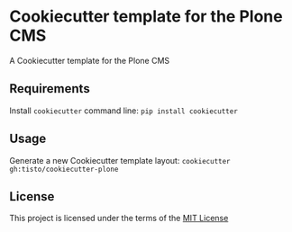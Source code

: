 Cookiecutter template for the Plone CMS
=======================================

A Cookiecutter template for the Plone CMS

Requirements
------------
Install `cookiecutter` command line: `pip install cookiecutter`    

Usage
-----
Generate a new Cookiecutter template layout: `cookiecutter gh:tisto/cookiecutter-plone`    

License
-------
This project is licensed under the terms of the [MIT License](/LICENSE)
